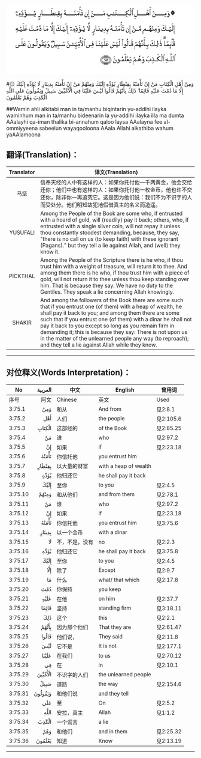 ![003:075](images/003_075.gif)

#۞ وَمِنْ أَهْلِ الْكِتَابِ مَنْ إِنْ تَأْمَنْهُ بِقِنْطَارٍ يُؤَدِّهِ إِلَيْكَ وَمِنْهُمْ مَنْ إِنْ تَأْمَنْهُ بِدِينَارٍ لَا يُؤَدِّهِ إِلَيْكَ إِلَّا مَا دُمْتَ عَلَيْهِ قَائِمًا ۗ ذَٰلِكَ بِأَنَّهُمْ قَالُوا لَيْسَ عَلَيْنَا فِي الْأُمِّيِّينَ سَبِيلٌ وَيَقُولُونَ عَلَى اللَّهِ الْكَذِبَ وَهُمْ يَعْلَمُونَ 

##Wamin ahli alkitabi man in ta/manhu biqintarin yu-addihi ilayka waminhum man in ta/manhu bideenarin la yu-addihi ilayka illa ma dumta AAalayhi qa-iman thalika bi-annahum qaloo laysa AAalayna fee al-ommiyyeena sabeelun wayaqooloona AAala Allahi alkathiba wahum yaAAlamoona 

## 翻译(Translation)：

| Translator | 译文(Translation)                                            |
| :--------: | ------------------------------------------------------------ |
|    马坚    | 信奉天经的人中有这样的人：如果你托付他一千两黄金，他会交给还你；他们中也有这样的人：如果你托付他一枚金币，他也许不交还你，除非你一再追究它。这是因为他们说：我们不为不识字的人而受处分。他们明知故犯地假借真主的名义而造遥。 |
|  YUSUFALI  | Among the People of the Book are some who, if entrusted with a hoard of gold, will (readily) pay it back; others, who, if entrusted with a single silver coin, will not repay it unless thou constantly stoodest demanding, because, they say, "there is no call on us (to keep faith) with these ignorant (Pagans)." but they tell a lie against Allah, and (well) they know it. |
|  PICKTHAL  | Among the People of the Scripture there is he who, if thou trust him with a weight of treasure, will return it to thee. And among them there is he who, if thou trust him with a piece of gold, will not return it to thee unless thou keep standing over him. That is because they say: We have no duty to the Gentiles. They speak a lie concerning Allah knowingly. |
|   SHAKIR   | And among the followers of the Book there are some such that if you entrust one (of them) with a heap of wealth, he shall pay it back to you; and among them there are some such that if you entrust one (of them) with a dinar he shall not pay it back to you except so long as you remain firm in demanding it; this is because they say: There is not upon us in the matter of the unlearned people any way (to reproach); and they tell a lie against Allah while they know. |

---

## 对位释义(Words Interpretation)：

| No   | العربية | 中文    | English | 曾用词 |
| ---- | ------: | ------- | ------- | ------ |
| 序号 |    阿文 | Chinese | 英文    | Used   |
| 3:75.1  | وَمِنْ     | 和从           | And from              | 见2:8.1   |
| 3:75.2  | أَهْلِ     | 人们           | the people            | 见2:105.6 |
| 3:75.3  | الْكِتَابِ  | 这部经的       | of the Book           | 见2:85.25 |
| 3:75.4  | مَنْ      | 谁             | who                   | 见2:97.2  |
| 3:75.5  | إِنْ      | 如果           | if                    | 见2:23.18 |
| 3:75.6  | تَأْمَنْهُ   | 你信托他       | you entrust him       |           |
| 3:75.7  | بِقِنْطَارٍ  | 以大量的财富   | with a heap of wealth |           |
| 3:75.8  | يُؤَدِّهِ    | 他归还它       | he shall pay it back  |           |
| 3:75.9  | إِلَيْكَ    | 至你           | to you                | 见2:4.5   |
| 3:75.10 | وَمِنْهُمْ   | 和从他们       | and from them         | 见2:78.1  |
| 3:75.11 | مَنْ      | 谁             | who                   | 见2:97.2  |
| 3:75.12 | إِنْ      | 如果           | if                    | 见2:23.18 |
| 3:75.13 | تَأْمَنْهُ   | 你信托他       | you entrust him       | 见3:75.6  |
| 3:75.14 | بِدِينَارٍ  | 以一个金币     | with a dinar          |           |
| 3:75.15 | لَا      | 不，不是，没有 | no                    | 见2:2.3   |
| 3:75.16 | يُؤَدِّهِ    | 他归还它       | he shall pay it back  | 见3:75.8  |
| 3:75.17 | إِلَيْكَ    | 至你           | to you                | 见2:4.5   |
| 3:75.18 | إِلَّا     | 除了           | Except                | 见2:9.7   |
| 3:75.19 | مَا      | 什么           | what/ that which      | 见2:17.8  |
| 3:75.20 | دُمْتَ     | 你保持         | you keep              |           |
| 3:75.21 | عَلَيْهِ    | 在他           | on him                | 见2:37.7  |
| 3:75.22 | قَائِمًا   | 坚持           | standing firm         | 见3:18.11 |
| 3:75.23 | ذَٰلِكَ     | 这个           | this                  | 见2:2.1   |
| 3:75.24 | بِأَنَّهُمْ   | 因为那个他们   | That they are         | 见2:61.47 |
| 3:75.25 | قَالُوا   | 他们说，       | They said             | 见2:11.8  |
| 3:75.26 | لَيْسَ     | 它不是         | It is not             | 见2:177.1 |
| 3:75.27 | عَلَيْنَا   | 在我们         | to us                 | 见2:70.12 |
| 3:75.28 | فِي      | 在             | in                    | 见2:10.1  |
| 3:75.29 | الْأُمِّيِّينَ | 不识字的人们   | the unlearned people  |           |
| 3:75.30 | سَبِيلٌ    | 道路           | the way               | 见2:154.6 |
| 3:75.31 | وَيَقُولُونَ | 和他们说       | and they tell         |           |
| 3:75.32 | عَلَى     | 至             | On                    | 见2:5.2   |
| 3:75.33 | اللَّهِ    | 安拉，真主     | Allah                 | 见1:1.2   |
| 3:75.34 | الْكَذِبَ   | 一个谎言       | a lie                 |           |
| 3:75.35 | وَهُمْ     | 和他们         | and in them           | 见2:25.32 |
| 3:75.36 | يَعْلَمُونَ  | 知道           | Know                  | 见2:13.19 |

---

